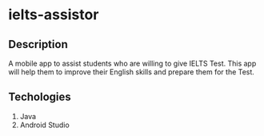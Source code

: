 # ielts-assistor

## Description
A mobile app to assist students who are willing to give IELTS Test. This app will help them to improve their English skills and prepare them
for the Test.

## Techologies
1. Java
2. Android Studio
